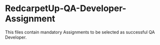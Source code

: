 # RedcarpetUp-QA-Developer-Assignment
This files contain mandatory Assignments to be selected as successful  QA Developer.
